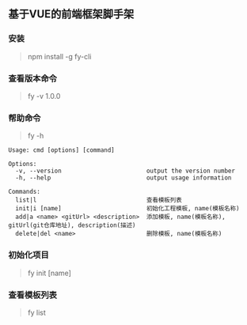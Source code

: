 ## 基于VUE的前端框架脚手架

### 安装

> npm install -g fy-cli

### 查看版本命令

> fy -v
> 1.0.0

### 帮助命令
> fy -h

````
Usage: cmd [options] [command]

Options:
  -v, --version                        output the version number
  -h, --help                           output usage information

Commands:
  list|l                               查看模板列表
  init|i [name]                        初始化工程模板, name(模板名称)
  add|a <name> <gitUrl> <description>  添加模板, name(模板名称), gitUrl(git仓库地址), description(描述)
  delete|del <name>                    删除模板, name(模板名称)
````

### 初始化项目

> fy init [name]

### 查看模板列表

> fy list
